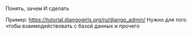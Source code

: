 Понять, зачем
И сделать

Пример:
https://tutorial.djangogirls.org/ru/django_admin/
 Нужно для того чтобы взаимодействовать с базой данных и прочего
 